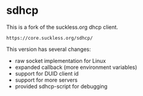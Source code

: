 # sdhcp

This is a fork of the suckless.org dhcp client.

    https://core.suckless.org/sdhcp/

This version has several changes:

* raw socket implementation for Linux
* expanded callback (more environment variables)
* support for DUID client id
* support for more servers
* provided sdhcp-script for debugging

